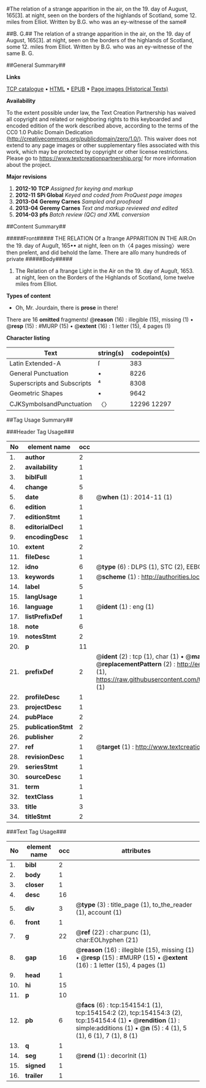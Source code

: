 #The relation of a strange apparition in the air, on the 19. day of August, 165[3]. at night, seen on the borders of the highlands of Scotland, some 12. miles from Elliot. Written by B.G. who was an ey-witnesse of the same#

##B. G.##
The relation of a strange apparition in the air, on the 19. day of August, 165[3]. at night, seen on the borders of the highlands of Scotland, some 12. miles from Elliot. Written by B.G. who was an ey-witnesse of the same
B. G.

##General Summary##

**Links**

[TCP catalogue](http://www.ota.ox.ac.uk/tcp/)  • 
[HTML](http://tei.it.ox.ac.uk/tcp/Texts-HTML/free/A85/A85822.html)  • 
[EPUB](http://tei.it.ox.ac.uk/tcp/Texts-EPUB/free/A85/A85822.epub) • 
[Page images (Historical Texts)](https://historicaltexts.jisc.ac.uk/eebo-99896351e)

**Availability**

To the extent possible under law, the Text Creation Partnership has waived all copyright and related or neighboring rights to this keyboarded and encoded edition of the work described above, according to the terms of the CC0 1.0 Public Domain Dedication (http://creativecommons.org/publicdomain/zero/1.0/). This waiver does not extend to any page images or other supplementary files associated with this work, which may be protected by copyright or other license restrictions. Please go to https://www.textcreationpartnership.org/ for more information about the project.

**Major revisions**

1. __2012-10__ __TCP__ *Assigned for keying and markup*
1. __2012-11__ __SPi Global__ *Keyed and coded from ProQuest page images*
1. __2013-04__ __Geremy Carnes__ *Sampled and proofread*
1. __2013-04__ __Geremy Carnes__ *Text and markup reviewed and edited*
1. __2014-03__ __pfs__ *Batch review (QC) and XML conversion*

##Content Summary##

#####Front#####
THE RELATION Of a ſtrange APPARITION IN THE AIR.On the 19. day of Auguſt, 165•▪ at night, ſeen on th〈4 pages missing〉were then preſent, and did behold the ſame. There are alſo many hundreds of private
#####Body#####

1. The Relation of a ſtrange Light in the Air on the 19. day of Auguſt, 1653. at night, ſeen on the Borders of the Highlands of Scotland, ſome twelve miles from Elliot.

**Types of content**

  * Oh, Mr. Jourdain, there is **prose** in there!

There are 16 **omitted** fragments! 
 @__reason__ (16) : illegible (15), missing (1)  •  @__resp__ (15) : #MURP (15)  •  @__extent__ (16) : 1 letter (15), 4 pages (1)

**Character listing**


|Text|string(s)|codepoint(s)|
|---|---|---|
|Latin Extended-A|ſ|383|
|General Punctuation|•|8226|
|Superscripts             and Subscripts|⁴|8308|
|Geometric Shapes|▪|9642|
|CJKSymbolsandPunctuation|〈〉|12296 12297|

##Tag Usage Summary##

###Header Tag Usage###

|No|element name|occ|attributes|
|---|---|---|---|
|1.|__author__|2||
|2.|__availability__|1||
|3.|__biblFull__|1||
|4.|__change__|5||
|5.|__date__|8| @__when__ (1) : 2014-11 (1)|
|6.|__edition__|1||
|7.|__editionStmt__|1||
|8.|__editorialDecl__|1||
|9.|__encodingDesc__|1||
|10.|__extent__|2||
|11.|__fileDesc__|1||
|12.|__idno__|6| @__type__ (6) : DLPS (1), STC (2), EEBO-CITATION (1), PROQUEST (1), VID (1)|
|13.|__keywords__|1| @__scheme__ (1) : http://authorities.loc.gov/ (1)|
|14.|__label__|5||
|15.|__langUsage__|1||
|16.|__language__|1| @__ident__ (1) : eng (1)|
|17.|__listPrefixDef__|1||
|18.|__note__|6||
|19.|__notesStmt__|2||
|20.|__p__|11||
|21.|__prefixDef__|2| @__ident__ (2) : tcp (1), char (1)  •  @__matchPattern__ (2) : ([0-9\-]+):([0-9IVX]+) (1), (.+) (1)  •  @__replacementPattern__ (2) : http://eebo.chadwyck.com/downloadtiff?vid=$1&page=$2 (1), https://raw.githubusercontent.com/textcreationpartnership/Texts/master/tcpchars.xml#$1 (1)|
|22.|__profileDesc__|1||
|23.|__projectDesc__|1||
|24.|__pubPlace__|2||
|25.|__publicationStmt__|2||
|26.|__publisher__|2||
|27.|__ref__|1| @__target__ (1) : http://www.textcreationpartnership.org/docs/. (1)|
|28.|__revisionDesc__|1||
|29.|__seriesStmt__|1||
|30.|__sourceDesc__|1||
|31.|__term__|1||
|32.|__textClass__|1||
|33.|__title__|3||
|34.|__titleStmt__|2||


###Text Tag Usage###

|No|element name|occ|attributes|
|---|---|---|---|
|1.|__bibl__|2||
|2.|__body__|1||
|3.|__closer__|1||
|4.|__desc__|16||
|5.|__div__|3| @__type__ (3) : title_page (1), to_the_reader (1), account (1)|
|6.|__front__|1||
|7.|__g__|22| @__ref__ (22) : char:punc (1), char:EOLhyphen (21)|
|8.|__gap__|16| @__reason__ (16) : illegible (15), missing (1)  •  @__resp__ (15) : #MURP (15)  •  @__extent__ (16) : 1 letter (15), 4 pages (1)|
|9.|__head__|1||
|10.|__hi__|15||
|11.|__p__|10||
|12.|__pb__|6| @__facs__ (6) : tcp:154154:1 (1), tcp:154154:2 (2), tcp:154154:3 (2), tcp:154154:4 (1)  •  @__rendition__ (1) : simple:additions (1)  •  @__n__ (5) : 4 (1), 5 (1), 6 (1), 7 (1), 8 (1)|
|13.|__q__|1||
|14.|__seg__|1| @__rend__ (1) : decorInit (1)|
|15.|__signed__|1||
|16.|__trailer__|1||

